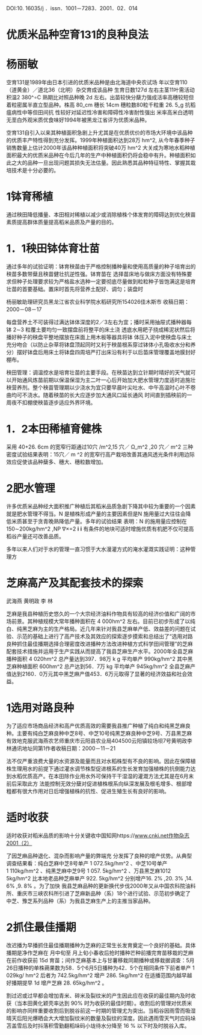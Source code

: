 DOI:10.  16035/j ．issn．1001－7283．2001．02．014

# 优质米品种空育131的良种良法

# 杨丽敏

空育131是1989年由日本引进的优质米品种是由北海道中央农试场 年以空育110（道黄金）／道北36（北明）杂交育成该品种 生育日数127d 左右主茎11叶需活动积温2 380^∘C 熟期比对照品种晚 2d 左右。出苗较快分蘖力强成活率高穗较短但着粒密属半直立型品种。株高 80_cm 穗长 14cm 穗粒数80粒千粒重 26. 5_g 抗稻瘟病性中等但田间抗 性较好对延迟性冷害和障碍性冷害耐性强出 米率高米白透明无垩白外观米质优食味好1994年被黑龙江省评为优质米品种。

空育131自引入以来其种植面积急剧上升尤其是在优质优价的市场大环境中该品种的优质丰产特性得到充分发挥。1999年种植面积达到28万 hm^2, 从今年春季种子销售数量上估计2000年该品种种植面积将突破40万 hm^2 大关成为寒地水稻种植面积最大的优质米品种在今后几年的生产中种植面积仍将会稳中有升。种植面积如此之大的品种一旦出现问题其损失无法估量。因此熟悉其品种特征特性、掌握其栽培技术是十分必要的。

# 1钵育稀植

通过秧田降低播量、本田相对稀植以减少或消除植株个体发育的障碍达到优化秧苗素质提高群体质量提高稻米品质及产量的目的。

# 1．1秧田钵体育壮苗

通过多年的试验证明：钵育秧苗由于严格控制播种量和使用高质量的种子培育出的秧苗多数带蘖且秧苗健壮抗逆性强。钵育苗在 选择苗床地与做床方面没有特殊要求但种子处理要求较为严格盐水选种一定要彻底尽量做到粒粒种子皆饱满这是培育壮苗的首要基础。置床时首先将营养土配好、调匀；装盘时

杨丽敏助理研究员黑龙江省农业科学院水稻研究所154026佳木斯市
收稿日期：2000－08－17

每盘营养土不可装得过满达钵体深度的2／3左右为宜；播时采用抽屉式播种器每钵 2∼3 粒覆土要均匀一致摆盘前将整平的床土浇 透底水用耙子挠成稀泥状然后将播好种子的秧盘平整地摆放在床面上用木板等器具将钵 体压入泥中使秧盘与床土充分吻合（以防止杂草将钵盘顶起同时又利于秧苗根系穿过钵体小孔吸收水分和养分）摆好钵盘后用床土将钵盘四周培严打出床沿有利于以后苗床管理覆盖地膜封好棚布。

秧田管理：调温控水是培育壮苗的主要手段。在秧苗达到立针期时晴好的天气就可以开始通风炼苗前期以保温保湿为主二叶一心后开始加大肥水管理力度适时追施壮秧营养剂。整个秧苗管理期以少浇水为宜只要早晨叶尖吐水、中午高温时心叶不卷曲均可不浇水。随着秧苗的长大应逐步加大通风口延长通风 时间直到插秧前的一周夜不扣棚使秧苗逐步适应外界环境。

# 1．2本田稀植育健株

采用 40+26. 6cm 的宽窄行距通过10穴 /m^2,15 穴／ Ω_m^2 ,20 穴／ m^2 三种密度试验结果表明：15穴／ m ^2 的宽窄行高产栽培改善其通风透光条件利用边际效应促使该品种蘖多、穗大、穗粒数增加。

# 2肥水管理

许多优质米品种经大面积推广种植后其稻米品质急剧下降其中较为重要的一个因素就是肥水管理不得当。N 是植株形成产量的主要因素但是N 施用量过大往往会降低米质甚至于贪青晚熟降低产量。多年的试验结果 表明：N 的施用量应控制在 150∼200kg/hm^2 ,NP ∇×=2 𝐢 𝐢 有条件的地块可适时增施优质有机肥不仅可提高稻谷产量还可改善品质。

多年以来人们对于水的管理一直习惯于大水漫灌方式的淹水灌溉实践证明：这种管理方

# 芝麻高产及其配套技术的探索

武海燕 黄明政 李 林

芝麻是我县种植历史悠久的一个大宗经济油料作物具有较高的经济价值和广阔的市场前景。其种植规模大常年播种面积在 4 000hm^2 左右。目前已初步形成了以纯白、纯黑芝麻为主的生产格局。近几年来针对我县芝麻单产低、效益差的问题在试验、示范的基础上进行了高产技术及其效应的探索逐步摸索和总结出了“选用对路良种抓住最佳播期选择合理密度改进播种方法改进种植方式科学田间管理”的芝麻配套技术措施并运用于生产实践从而提高了我县芝麻生产水平。2000年全县芝麻播种面积 4 020hm^2 总产量达到397．98万 k g 平均单产 990kg/hm^2 其中黑芝麻种植面积 600hm^2 总产达到56．7万 kg 平均单产 945kg/hm^2 全县芝麻产值达到2160．0万元其中黑芝麻产值453．6万元取得了显著的经济效益和社会效益。

# 1选用对路良种

为了适应市场商品经济和高产优质高效的需要我县推广种植了纯白和纯黑芝麻良种。主要有纯白芝麻良种中芝8号、中芝10号纯黑芝麻良种中芝9号、万县黑芝麻有效地克服武海燕农艺师重庆市云阳县农业局404500云阳镇较场坝7号黄明政李林通讯地址同第1作者收稿日期：2000－11－21

法不仅严重浪费大量的水资源及能量而且对水稻株型有不良的影响。因此在保障植株生理用水的前提下通过灌水调节株型促进根系的生长发育加强植株的抗倒能力达到水稻优质高产。在本田除作业用水外可保持干干湿湿的灌溉方法尤其是在6月末前后采取此方 法能控制无效分蘖对促进植株根系向纵深发展及根毛增多、根部增粗都有很大作用对日后增强植株的抗性、促进生殖生长有良好的影响。

# 适时收获

适时收获对稻米品质的影响十分关键收中国知网https://www.cnki.net作物杂志2001（2）

了因芝麻品种退化、混杂而影响产量的弊端充 分发挥了良种的增产优势。从典型调查结果看：纯白芝麻中芝8号单产 1 072.5kg/hm^2 、中芝10号单产 1 110kg/hm^2 、纯黑芝麻中芝9号 1 057. 5kg/hm^2 、万县黑芝麻1012 5kg/hm^2 比本地老品种芝麻单产 922. 5kg/hm^2 分别增产16. 2% ,20. 3% ,14. 6% ,9. 8% 。为了加快 我县芝麻品种的更新换代步伐2000年又从中国农科院油料所、重庆市三峡农科所引进了芝麻新品种（系）18个进行试验、示范初步确定了中芝、豫芝系列品种（系）为我县芝麻生产上的主推当家品种。

# 2抓住最佳播期

改迟播为早播抓住最佳播期播种为芝麻的正常生长发育奠定一个良好的基础。具体播期是净作芝麻在 月中旬至 月上旬小春收后抢时播种芒种前播完育苗移栽的芝麻 在前作收获前 15d 育苗；间作芝麻基本上与甘薯移栽同期播种或移栽据调查：5月26日播种的单株蒴果数为58．5个6月5日播种为42．5个在相同条件下前者单产 1 029kg/ hm^2 后者为 742.5kg/hm^2 增产 286. 5kg/hm^2 在适播范围内越早越好播期提早 1d 增产芝麻 28. 65kg/hm^2 。

割过迟或过早都会增加青米、碎米及裂纹米的产生因此应在收获的最佳期内及时收获（当本田黄化颖壳率达到 90% 时为收获的最佳时期）。收割后的管理对优质米的影响亦同样重要收割后到脱谷前这一时期的管理尤为突出。当稻谷因雨雪而吸湿晴天后阳光爆晒会大大增加裂纹米的数量及裂纹的深度。因此遇雨雪天气时应码垛苫盖雪后及时抖落积雪勤翻稻垛码小垅待水分降至 16 % 以下时及时脱谷入库。